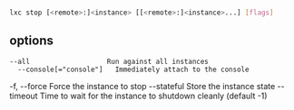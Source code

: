 # **[](https://documentation.ubuntu.com/lxd/latest/reference/manpages/lxc/stop/)**

```bash
lxc stop [<remote>:]<instance> [[<remote>:]<instance>...] [flags]
```

## options

    --all                   Run against all instances
      --console[="console"]   Immediately attach to the console
  -f, --force                 Force the instance to stop
      --stateful              Store the instance state
      --timeout               Time to wait for the instance to shutdown cleanly (default -1)
